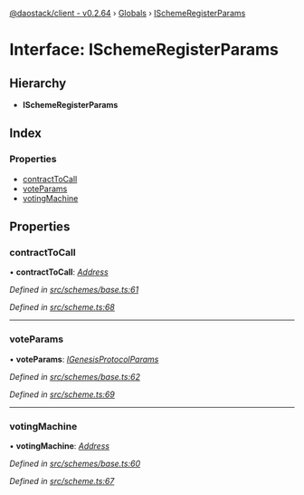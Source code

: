 [@daostack/client - v0.2.64](../README.md) › [Globals](../globals.md) › [ISchemeRegisterParams](ischemeregisterparams.md)

# Interface: ISchemeRegisterParams

## Hierarchy

* **ISchemeRegisterParams**

## Index

### Properties

* [contractToCall](ischemeregisterparams.md#contracttocall)
* [voteParams](ischemeregisterparams.md#voteparams)
* [votingMachine](ischemeregisterparams.md#votingmachine)

## Properties

###  contractToCall

• **contractToCall**: *[Address](../globals.md#address)*

*Defined in [src/schemes/base.ts:61](https://github.com/daostack/client/blob/ca3cbac/src/schemes/base.ts#L61)*

*Defined in [src/scheme.ts:68](https://github.com/daostack/client/blob/ca3cbac/src/scheme.ts#L68)*

___

###  voteParams

• **voteParams**: *[IGenesisProtocolParams](igenesisprotocolparams.md)*

*Defined in [src/schemes/base.ts:62](https://github.com/daostack/client/blob/ca3cbac/src/schemes/base.ts#L62)*

*Defined in [src/scheme.ts:69](https://github.com/daostack/client/blob/ca3cbac/src/scheme.ts#L69)*

___

###  votingMachine

• **votingMachine**: *[Address](../globals.md#address)*

*Defined in [src/schemes/base.ts:60](https://github.com/daostack/client/blob/ca3cbac/src/schemes/base.ts#L60)*

*Defined in [src/scheme.ts:67](https://github.com/daostack/client/blob/ca3cbac/src/scheme.ts#L67)*
